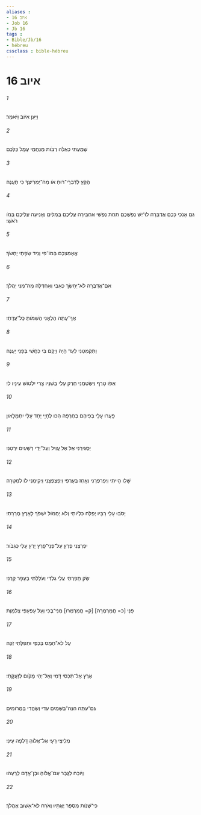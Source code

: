 ```yaml
---
aliases : 
- איוב 16
- Job 16
- Jb 16
tags : 
- Bible/Jb/16
- hébreu
cssclass : bible-hébreu
---
```


# איוב 16

###### 1
וַיַּעַן אִיֹּוב וַיֹּאמַר׃
###### 2
שָׁמַעְתִּי כְאֵלֶּה רַבֹּות מְנַחֲמֵי עָמָל כֻּלְּכֶם׃
###### 3
הֲקֵץ לְדִבְרֵי־רוּחַ אֹו מַה־יַּמְרִיצְךָ כִּי תַעֲנֶה׃
###### 4
גַּם אָנֹכִי כָּכֶם אֲדַבֵּרָה לוּ־יֵשׁ נַפְשְׁכֶם תַּחַת נַפְשִׁי אַחְבִּירָה עֲלֵיכֶם בְּמִלִּים וְאָנִיעָה עֲלֵיכֶם בְּמֹו רֹאשִׁי׃
###### 5
אֲאַמִּצְכֶם בְּמֹו־פִי וְנִיד שְׂפָתַי יַחְשֹׂךְ׃
###### 6
אִם־אֲדַבְּרָה לֹא־יֵחָשֵׂךְ כְּאֵבִי וְאַחְדְּלָה מַה־מִנִּי יַהֲלֹךְ׃
###### 7
אַךְ־עַתָּה הֶלְאָנִי הֲשִׁמֹּותָ כָּל־עֲדָתִי׃
###### 8
וַתִּקְמְטֵנִי לְעֵד הָיָה וַיָּקָם בִּי כַחֲשִׁי בְּפָנַי יַעֲנֶה׃
###### 9
אַפֹּו טָרַף וַיִּשְׂטְמֵנִי חָרַק עָלַי בְּשִׁנָּיו צָרִי יִלְטֹושׁ עֵינָיו לִי׃
###### 10
פָּעֲרוּ עָלַי בְּפִיהֶם בְּחֶרְפָּה הִכּוּ לְחָיָי יַחַד עָלַי יִתְמַלָּאוּן׃
###### 11
יַסְגִּירֵנִי אֵל אֶל עֲוִיל וְעַל־יְדֵי רְשָׁעִים יִרְטֵנִי׃
###### 12
שָׁלֵו הָיִיתִי וַיְפַרְפְּרֵנִי וְאָחַז בְּעָרְפִּי וַיְפַצְפְּצֵנִי וַיְקִימֵנִי לֹו לְמַטָּרָה׃
###### 13
יָסֹבּוּ עָלַי רַבָּיו יְפַלַּח כִּלְיֹותַי וְלֹא יַחְמֹול יִשְׁפֹּךְ לָאָרֶץ מְרֵרָתִי׃
###### 14
יִפְרְצֵנִי פֶרֶץ עַל־פְּנֵי־פָרֶץ יָרֻץ עָלַי כְּגִבֹּור׃
###### 15
שַׂק תָּפַרְתִּי עֲלֵי גִלְדִּי וְעֹלַלְתִּי בֶעָפָר קַרְנִי׃
###### 16
פָּנַי [כ= חֳמַרְמְרָה] [ק= חֳמַרְמְרוּ] מִנִּי־בֶכִי וְעַל עַפְעַפַּי צַלְמָוֶת׃
###### 17
עַל לֹא־חָמָס בְּכַפָּי וּתְפִלָּתִי זַכָּה׃
###### 18
אֶרֶץ אַל־תְּכַסִּי דָמִי וְאַל־יְהִי מָקֹום לְזַעֲקָתִי׃
###### 19
גַּם־עַתָּה הִנֵּה־בַשָּׁמַיִם עֵדִי וְשָׂהֲדִי בַּמְּרֹומִים׃
###### 20
מְלִיצַי רֵעָי אֶל־אֱלֹוהַ דָּלְפָה עֵינִי׃
###### 21
וְיֹוכַח לְגֶבֶר עִם־אֱלֹוהַּ וּבֶן־אָדָם לְרֵעֵהוּ׃
###### 22
כִּי־שְׁנֹות מִסְפָּר יֶאֱתָיוּ וְאֹרַח לֹא־אָשׁוּב אֶהֱלֹךְ׃
